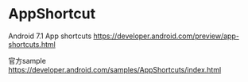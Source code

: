 # AppShortcut
 Android 7.1 App shortcuts
 https://developer.android.com/preview/app-shortcuts.html

 官方sample https://developer.android.com/samples/AppShortcuts/index.html